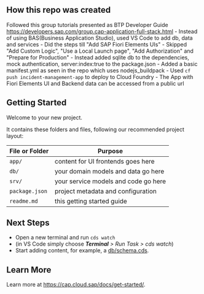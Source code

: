 ## How this repo was created

Followed this group tutorials presented as BTP Developer Guide https://developers.sap.com/group.cap-application-full-stack.html
    - Instead of using BAS(Business Application Studio), used VS Code to add db, data and services
    - Did the steps till "Add SAP Fiori Elements UIs"
    - Skipped "Add Custom Logic", "Use a Local Launch page", "Add Authorization" and "Prepare for Production"
    - Instead added sqlite db to the dependencies, mock authentication, server:index:true to the package.json
    - Added a basic manifest.yml as seen in the repo which uses nodejs_buildpack
    - Used `cf push incident-management-app` to deploy to Cloud Foundry
    - The App with Fiori Elements UI and Backend data can be accessed from a public url


## Getting Started

Welcome to your new project.

It contains these folders and files, following our recommended project layout:

File or Folder | Purpose
---------|----------
`app/` | content for UI frontends goes here
`db/` | your domain models and data go here
`srv/` | your service models and code go here
`package.json` | project metadata and configuration
`readme.md` | this getting started guide


## Next Steps

- Open a new terminal and run `cds watch`
- (in VS Code simply choose _**Terminal** > Run Task > cds watch_)
- Start adding content, for example, a [db/schema.cds](db/schema.cds).


## Learn More

Learn more at https://cap.cloud.sap/docs/get-started/.
